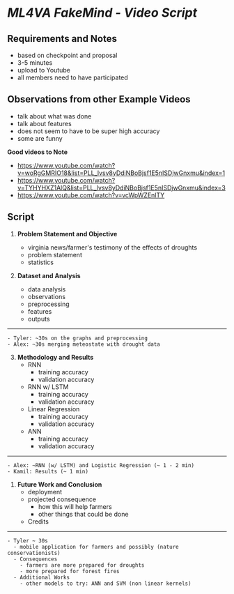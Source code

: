 # ***ML4VA FakeMind - Video Script***

## **Requirements and Notes**

- based on checkpoint and proposal
- 3-5 minutes
- upload to Youtube
- all members need to have participated

## **Observations from other Example Videos**

- talk about what was done
- talk about features
- does not seem to have to be super high accuracy
- some are funny

**Good videos to Note**

- https://www.youtube.com/watch?v=woRgGMRIO18&list=PLL_lvsv8yDdiNBoBjsf1E5nISDjwGnxmu&index=1
- https://www.youtube.com/watch?v=TYHYHXZ1AlQ&list=PLL_lvsv8yDdiNBoBjsf1E5nISDjwGnxmu&index=3
- https://www.youtube.com/watch?v=vcWpWZEnlTY

## **Script**

1. **Problem Statement and Objective**
    - virginia news/farmer's testimony of the effects of droughts
    - problem statement
    - statistics

2. **Dataset and Analysis**
    - data analysis
    - observations
    - preprocessing
    - features
    - outputs

-----------------------
    - Tyler: ~30s on the graphs and preprocessing
    - Alex: ~30s merging meteostate with drought data

3. **Methodology and Results**
    - RNN
      - training accuracy
      - validation accuracy
    - RNN w/ LSTM
      - training accuracy
      - validation accuracy
    - Linear Regression
      - training accuracy
      - validation accuracy
    - ANN
      - training accuracy
      - validation accuracy

-----------------------
    - Alex: ~RNN (w/ LSTM) and Logistic Regression (~ 1 - 2 min)
    - Kamil: Results (~ 1 min)

1. **Future Work and Conclusion**
    - deployment
    - projected consequence
      - how this will help farmers
      - other things that could be done
    - Credits

------------------------
    - Tyler ~ 30s 
      - mobile application for farmers and possibly (nature conservationists)
      - Consequences
        - farmers are more prepared for droughts
        - more prepared for forest fires
      - Additional Works
        - other models to try: ANN and SVM (non linear kernels)


